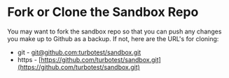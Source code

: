 # Fork or Clone the Sandbox Repo

You may want to fork the sandbox repo so that you can push any changes you make up to Github as a backup. If not, here are the URL's for cloning:

* git - [git@github.com:turbotest/sandbox.git](git@github.com:turbotest/sandbox.git)
* https - [https://github.com/turbotest/sandbox.git](https://github.com/turbotest/sandbox.git)
